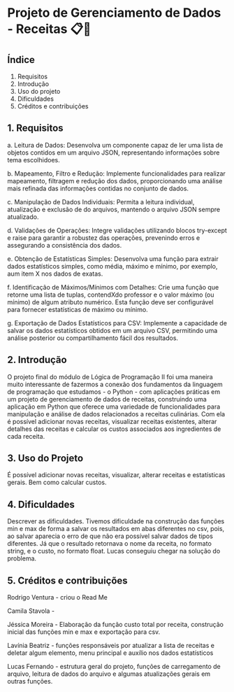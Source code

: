 # Projeto de Gerenciamento de Dados - Receitas 📋🍳

## Índice

1. Requisitos
2. Introdução
3. Uso do projeto
4. Dificuldades
5. Créditos e contribuições

## 1. Requisitos

a. Leitura de Dados: Desenvolva um componente capaz de ler uma lista de objetos contidos em um arquivo JSON, representando informações sobre tema escolhidoes.

b. Mapeamento, Filtro e Redução: Implemente funcionalidades para realizar mapeamento, filtragem e redução dos dados, proporcionando uma análise mais refinada das informações contidas no conjunto de dados.

c. Manipulação de Dados Individuais: Permita a leitura individual, atualização e exclusão de do arquivos, mantendo o arquivo JSON sempre atualizado.

d. Validações de Operações: Integre validações utilizando blocos try-except e raise para garantir a robustez das operações, prevenindo erros e assegurando a consistência dos dados.

e. Obtenção de Estatísticas Simples: Desenvolva uma função para extrair dados estatísticos simples, como média, máximo e mínimo, por exemplo, aum item X nos dados de exatas.

f. Identificação de Máximos/Mínimos com Detalhes: Crie uma função que retorne uma lista de tuplas, contendXdo professor e o valor máximo (ou mínimo) de algum atributo numérico. Esta função deve ser configurável para fornecer estatísticas de máximo ou mínimo.

g. Exportação de Dados Estatísticos para CSV: Implemente a capacidade de salvar os dados estatísticos obtidos em um arquivo CSV, permitindo uma análise posterior ou compartilhamento fácil dos resultados.

## 2. Introdução

O projeto final do módulo de Lógica de Programação II foi uma maneira muito interessante de fazermos a conexão dos fundamentos da linguagem de programação que estudamos - o Python - com aplicações práticas em um projeto de gerenciamento de dados de receitas, construindo uma aplicação em Python que oferece uma variedade de funcionalidades para manipulação e análise de dados relacionados a receitas culinárias. Com ela é possível adicionar novas receitas, visualizar receitas existentes, alterar detalhes das receitas e calcular os custos associados aos ingredientes de cada receita.

## 3. Uso do Projeto

É possível adicionar novas receitas, visualizar, alterar receitas e estatísticas gerais. Bem como calcular custos.

## 4. Dificuldades

Descrever as dificuldades.
Tivemos dificuldade na construção das funções min e max de forma a salvar os resultados em abas diferentes no csv, pois, ao salvar aparecia o erro de que não era possível salvar dados de tipos diferentes. Já que o resultado retornava o nome da receita, no formato string, e o custo, no formato float. Lucas conseguiu chegar na solução do problema.

## 5. Créditos e contribuições

Rodrigo Ventura - criou o Read Me

Camila Stavola - 

Jéssica Moreira - Elaboração da função custo total por receita, construção inicial das funções min e max e exportação para csv.

Lavínia Beatriz - funções responsáveis por atualizar a lista de receitas e deletar algum elemento, menu principal e auxílio nos dados estatísticos 

Lucas Fernando - estrutura geral do projeto, funções de carregamento de arquivo, leitura de dados do arquivo e algumas atualizações gerais em outras funções.

